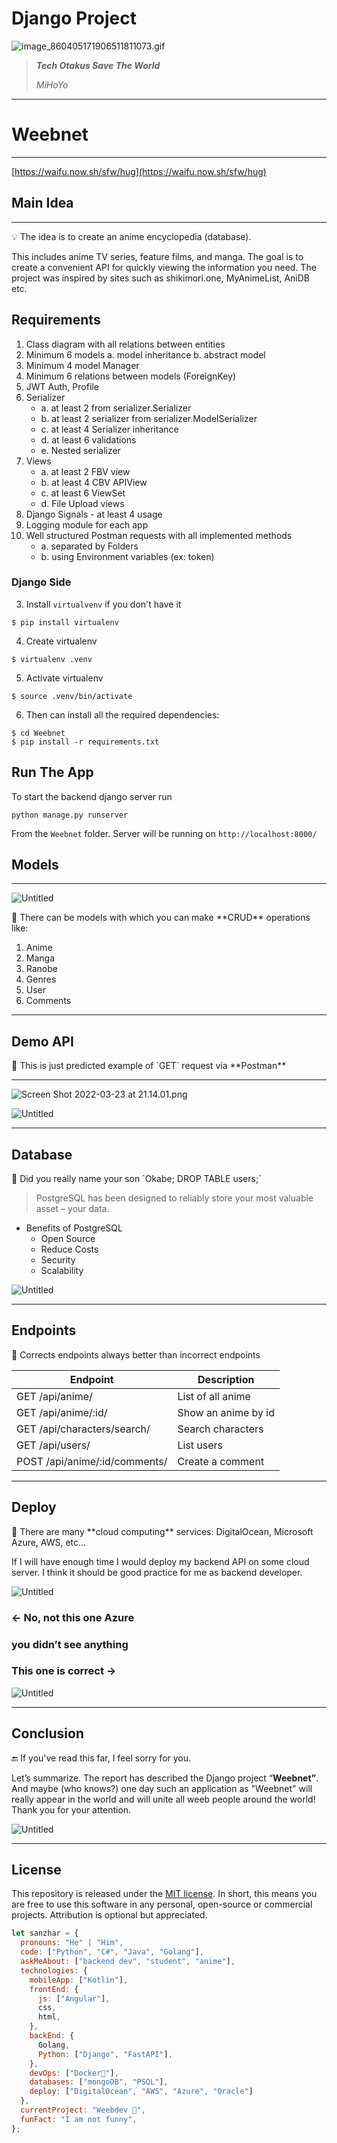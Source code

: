 # Django Project

![image_860405171906511811073.gif](assets/image_860405171906511811073.gif)

> ***Tech Otakus Save The World***
> 
> 
> $MiHoYo$             
> 
                  

---

# Weebnet

---

[https://waifu.now.sh/sfw/hug](https://waifu.now.sh/sfw/hug)

## Main Idea

---

<aside>
💡 The idea is to create an anime encyclopedia (database).

</aside>

This includes anime TV series, feature films, and manga. The goal is to create a convenient API for quickly viewing the information you need. The project was inspired by sites such as shikimori.one, MyAnimeList, AniDB etc.

## Requirements
  1. Class diagram with all relations between entities
  2. Minimum 6 models
    a. model inheritance
    b. abstract model
  3. Minimum 4 model Manager
  4. Minimum 6 relations between models (ForeignKey)
  5. JWT Auth, Profile
  6. Serializer
     * a. at least 2 from serializer.Serializer
     * b. at least 2 serializer from serializer.ModelSerializer
     * c. at least 4 Serializer inheritance
     * d. at least 6 validations
     * e. Nested serializer
  7. Views
     * a. at least 2 FBV view
     * b. at least 4 CBV APIView
     * c. at least 6 ViewSet
     * d. File Upload views
  8. Django Signals - at least 4 usage
  9. Logging module for each app
  10. Well structured Postman requests with all implemented methods
      * a. separated by Folders
      * b. using Environment variables (ex: token)

### Django Side
3. Install `virtualvenv` if you don't have it
``` Shell
$ pip install virtualenv
```
4. Create virtualenv
``` Shell
$ virtualenv .venv
```
5. Activate virtualenv
``` Shell
$ source .venv/bin/activate
```
6. Then can install all the required dependencies:
``` Shell
$ cd Weebnet
$ pip install -r requirements.txt
```
## Run The App
To start the backend django server run
``` Shell
python manage.py runserver
```  
From the `Weebnet` folder. Server will be running on `http://localhost:8000/`

## Models

---

![Untitled](assets/Untitled.png)

<aside>
🚀 There can be models with which you can make **CRUD** operations like:

</aside>

1. Anime
2. Manga
3. Ranobe
4. Genres
5. User
6. Comments

---

## Demo API

<aside>
👘 This is just predicted example of `GET` request via **Postman**

</aside>

---

![Screen Shot 2022-03-23 at 21.14.01.png](assets/Screen_Shot_2022-03-23_at_21.14.01.png)

![Untitled](assets/Untitled%201.png)

---

## Database

<aside>
🐘 Did you really name your son `Okabe; DROP TABLE users;`

</aside>

> PostgreSQL has been designed to reliably store your most valuable asset – your data.
> 

- Benefits of PostgreSQL
    - Open Source
    - Reduce Costs
    - Security
    - Scalability

![Untitled](assets/Untitled%202.png)

---

## Endpoints

<aside>
🦉 Corrects endpoints always better than incorrect endpoints

</aside>

| Endpoint | Description |
| --- | --- |
| GET /api/anime/ | List of all anime |
| GET /api/anime/:id/ | Show an anime by id |
| GET /api/characters/search/ | Search characters |
| GET /api/users/ | List users |
| POST /api/anime/:id/comments/ | Create a comment |

---

## Deploy

<aside>
🚢 There are many **cloud computing** services: DigitalOcean, Microsoft Azure, AWS, etc...

</aside>

If I will have enough time I would deploy my backend API on some cloud server. I think it should be good practice for me as backend developer.

![Untitled](assets/Untitled%203.png)

### ← **No, not this one Azure**

### **you didn’t see anything**

### This one is correct →

![Untitled](assets/Untitled%204.png)

---

## Conclusion

<aside>
🔚 If you've read this far, I feel sorry for you.

</aside>

Let’s summarize. The report has described the Django project “**Weebnet”**. And maybe (who knows?) one day such an application as "Weebnet" will really appear in the world and will unite all weeb people around the world! Thank you for your attention.

![Untitled](assets/Untitled%205.png)

---

## License
This repository is released under the [MIT license](LICENSE.md). In short, this means you are free to use this software in any personal, open-source or commercial projects. Attribution is optional but appreciated.


```jsx
let sanzhar = {
  pronouns: "He" | "Him",
  code: ["Python", "C#", "Java", "Golang"],
  askMeAbout: ["backend dev", "student", "anime"],
  technologies: {
    mobileApp: ["Kotlin"],
    frontEnd: {
      js: ["Angular"],
      css,
      html,
    },
    backEnd: {
      Golang,
      Python: ["Django", "FastAPI"],
    },
    devOps: ["Docker🐳"],
    databases: ["mongoDB", "PSQL"],
    deploy: ["DigitalOcean", "AWS", "Azure", "Oracle"]
  },
  currentProject: "Weebdev 🍡",
  funFact: "I am not funny",
};
```